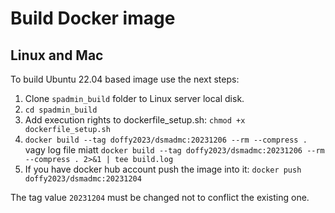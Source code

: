 # Build Docker image
## Linux and Mac 
To build Ubuntu 22.04 based image use the next steps:
1. Clone `spadmin_build` folder to Linux server local disk.
2. `cd spadmin_build`
3. Add execution rights to dockerfile_setup.sh: `chmod +x dockerfile_setup.sh`
4. `docker build --tag doffy2023/dsmadmc:20231206 --rm --compress .` vagy log file miatt `docker build --tag doffy2023/dsmadmc:20231206 --rm --compress . 2>&1 | tee build.log`
5. If you have docker hub account push the image into it: `docker push doffy2023/dsmadmc:20231204`

The tag value `20231204` must be changed not to conflict the existing one.
